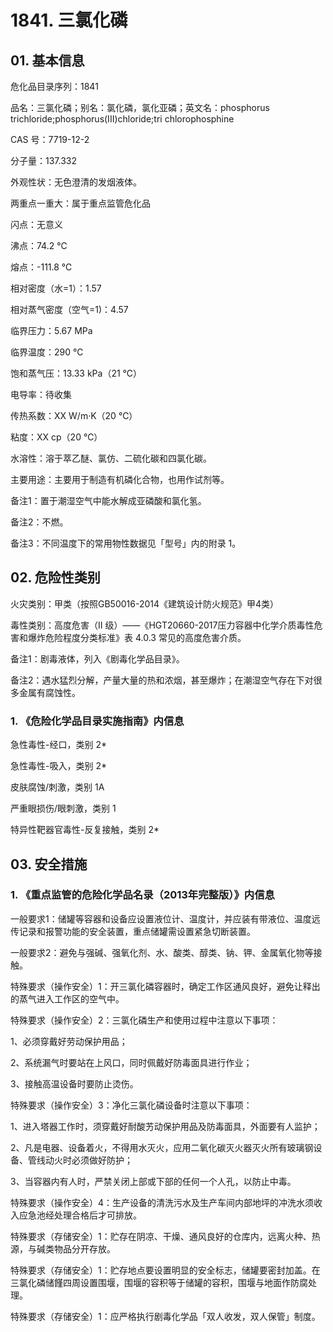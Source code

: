 # 1841. 三氯化磷

## 01. 基本信息

危化品目录序列：1841

品名：三氯化磷；别名：氯化磷，氯化亚磷；英文名：phosphorus trichloride;phosphorus(III)chloride;tri chlorophosphine

CAS 号：7719-12-2

分子量：137.332

外观性状：无色澄清的发烟液体。

两重点一重大：属于重点监管危化品

闪点：无意义

沸点：74.2 ℃

熔点：-111.8 ℃

相对密度（水=1）：1.57

相对蒸气密度（空气=1)：4.57

临界压力：5.67 MPa

临界温度：290 ℃

饱和蒸气压：13.33 kPa（21 ℃）

电导率：待收集

传热系数：XX W/m·K（20 ℃）

粘度：XX cp（20 ℃）

水溶性：溶于萃乙醚、氯仿、二硫化碳和四氯化碳。

主要用途：主要用于制造有机磷化合物，也用作试剂等。

备注1：置于潮湿空气中能水解成亚磷酸和氯化氢。

备注2：不燃。

备注3：不同温度下的常用物性数据见「型号」内的附录 1。

## 02. 危险性类别

火灾类别：甲类（按照GB50016-2014《建筑设计防火规范》甲4类）

毒性类别：高度危害（II 级）——《HGT20660-2017压力容器中化学介质毒性危害和爆炸危险程度分类标准》表 4.0.3 常见的高度危害介质。

备注1：剧毒液体，列入《剧毒化学品目录》。

备注2：遇水猛烈分解，产量大量的热和浓烟，甚至爆炸；在潮湿空气存在下对很多金属有腐蚀性。

### 1. 《危险化学品目录实施指南》内信息

急性毒性-经口，类别 2* 

急性毒性-吸入，类别 2* 

皮肤腐蚀/刺激，类别 1A

严重眼损伤/眼刺激，类别 1

特异性靶器官毒性-反复接触，类别 2*

## 03. 安全措施

### 1. 《重点监管的危险化学品名录（2013年完整版）》内信息

一般要求1：储罐等容器和设备应设置液位计、温度计，并应装有带液位、温度远传记录和报警功能的安全装置，重点储罐需设置紧急切断装置。

一般要求2：避免与强碱、强氧化剂、水、酸类、醇类、钠、钾、金属氧化物等接触。

特殊要求（操作安全）1：开三氯化磷容器时，确定工作区通风良好，避免让释出的蒸气进入工作区的空气中。

特殊要求（操作安全）2：三氯化磷生产和使用过程中注意以下事项：

1、必须穿戴好劳动保护用品；

2、系统漏气时要站在上风口，同时佩戴好防毒面具进行作业；

3、接触高温设备时要防止烫伤。

特殊要求（操作安全）3：净化三氯化磷设备时注意以下事项：

1、进入塔器工作时，须穿戴好耐酸艻动保护用品及防毒面具，外面要有人监护；

2、凡是电器、设备着火，不得用水灭火，应用二氧化碳灭火器灭火所有玻璃钢设备、管线动火时必须做好防护；

3、当容器内有人时，严禁关闭上部或下部的任何一个人孔，以防止中毒。

特殊要求（操作安全）4：生产设备的清洗污水及生产车间内部地坪的冲洗水须收入应急池经处理合格后才可排放。

特殊要求（存储安全）1：贮存在阴凉、干燥、通风良好的仓库内，远离火种、热源，与碱类物品分开存放。

特殊要求（存储安全）1：贮存地点要设置明显的安全标志，储罐要密封加盖。在三氯化磷储饉四周设置围堰，围堰的容积等于储罐的容积，围堰与地面作防腐处理。

特殊要求（存储安全）1：应严格执行剧毒化学品「双人收发，双人保管」制度。

